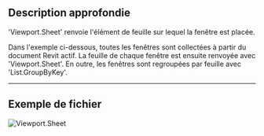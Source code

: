 ## Description approfondie
'Viewport.Sheet' renvoie l'élément de feuille sur lequel la fenêtre est placée.

Dans l'exemple ci-dessous, toutes les fenêtres sont collectées à partir du document Revit actif. La feuille de chaque fenêtre est ensuite renvoyée avec 'Viewport.Sheet'. En outre, les fenêtres sont regroupées par feuille avec 'List.GroupByKey'.
___
## Exemple de fichier

![Viewport.Sheet](./Revit.Elements.Viewport.Sheet_img.jpg)
